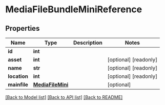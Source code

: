 # MediaFileBundleMiniReference


## Properties
Name | Type | Description | Notes
------------ | ------------- | ------------- | -------------
**id** | **int** |  | 
**asset** | **int** |  | [optional] [readonly] 
**name** | **str** |  | [optional] [readonly] 
**location** | **int** |  | [optional] [readonly] 
**mainfile** | [**MediaFileMini**](MediaFileMini.md) |  | [optional] 

[[Back to Model list]](../#documentation-for-models) [[Back to API list]](../#documentation-for-api-endpoints) [[Back to README]](../)



